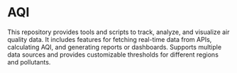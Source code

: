 # AQI
This repository provides tools and scripts to track, analyze, and visualize air quality data. It includes features for fetching real-time data from APIs, calculating AQI, and generating reports or dashboards. Supports multiple data sources and provides customizable thresholds for different regions and pollutants.
